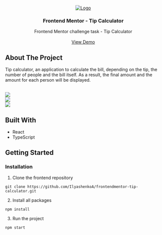 <br/>
<p align="center">
  <a href="https://github.com/IlyashenkoA/frontendmentor-tip-calculator/">
    <img src="https://i.ibb.co/vZRRQST/SPLITTER.png" alt="Logo" />
  </a>

  <h3 align="center">Frontend Mentor - Tip Calculator</h3>

  <p align="center">
    Frontend Mentor challenge task - Tip Calculator
    <br/>
    <br/>
    <a href="https://frontendmentor-tip-calculator-gold.vercel.app/">View Demo</a>
  </p>
</p>

## About The Project

Tip calculator, an application to calculate the bill, depending on the tip, the number of people and the bill itself. As a result, the final amount and the amount for each person will be displayed.

<br />

<img src="https://i.ibb.co/82MRj9d/2023-05-08-104737.png" />

<br />


<img src="https://i.ibb.co/vHNx4pX/2023-05-08-105303.png" />

<br />

<img src="https://i.ibb.co/N350bpy/2023-05-08-104755.png" />

<br />

## Built With

* React
* TypeScript

## Getting Started

### Installation

1. Clone the frontend repository

```
git clone https://github.com/IlyashenkoA/frontendmentor-tip-calculator.git
```

2. Install all packages

```
npm install
```

3. Run the project

```
npm start
```  
